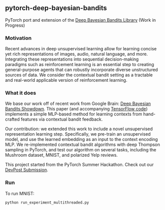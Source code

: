 ## pytorch-deep-bayesian-bandits
PyTorch port and extension of the [Deep Bayesian Bandits Library](https://github.com/tensorflow/models/tree/master/research/deep_contextual_bandits) (Work in Progress)

### Motivation
Recent advances in deep unsupervised learning allow for learning concise yet rich representations of images, audio, natural language, and more. Integrating these representations into sequential decision-making paradigms such as reinforcement learning is an essential step to creating general-purpose agents that can robustly incorporate diverse unstructured sources of data. We consider the contextual bandit setting as a tractable and real-world applicable version of reinforcement learning.

### What it does

We base our work off of recent work from Google Brain: [Deep Bayesian Bandits Showdown](https://arxiv.org/pdf/1802.09127.pdf). This paper (and accompanying [TensorFlow code](https://github.com/tensorflow/models/tree/master/research/deep_contextual_bandits)) implements a simple MLP-based method for learning contexts from hand-crafted features via contextual bandit feedback. 

Our contribution: we extended this work to include a novel unsupervised representation learning step. Specifically, we pre-train an unsupervised model, and use the learned embedding as an input to the context encoding MLP. We re-implemented contextual bandit algorithms with deep Thompson sampling in PyTorch, and test our algorithm on several tasks, including the Mushroom dataset, MNIST, and polarized Yelp reviews.

This project started from the PyTorch Summer Hackathon. Check out our [DevPost Submission](https://devpost.com/software/unsupervised-representation-learning-for-contextual-bandits).

### Run

To run MNIST:

`python run_experiment_multithreaded.py`
